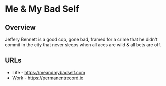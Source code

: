 # Me & My Bad Self

## Overview
Jeffery Bennett is a good cop, gone bad, framed for a crime that he didn't commit in the city that never sleeps when all aces are wild & all bets are off.

## URLs

* Life - https://meandmybadself.com
* Work - https://permanentrecord.io
